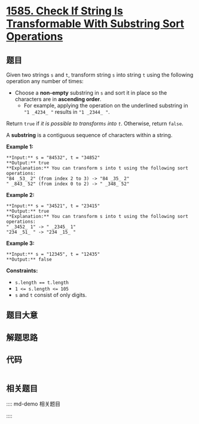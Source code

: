 # [1585. Check If String Is Transformable With Substring Sort Operations](https://leetcode.com/problems/check-if-string-is-transformable-with-substring-sort-operations)

## 题目

Given two strings `s` and `t`, transform string `s` into string `t` using the
following operation any number of times:

  * Choose a **non-empty** substring in `s` and sort it in place so the characters are in **ascending order**. 
    * For example, applying the operation on the underlined substring in `"1 _4234_ "` results in `"1 _2344_ "`.

Return `true` if _it is possible to transform`s` into `t`_. Otherwise, return
`false`.

A **substring** is a contiguous sequence of characters within a string.



**Example 1:**

    
    
    **Input:** s = "84532", t = "34852"
    **Output:** true
    **Explanation:** You can transform s into t using the following sort operations:
    "84 _53_ 2" (from index 2 to 3) -> "84 _35_ 2"
    " _843_ 52" (from index 0 to 2) -> " _348_ 52"
    

**Example 2:**

    
    
    **Input:** s = "34521", t = "23415"
    **Output:** true
    **Explanation:** You can transform s into t using the following sort operations:
    " _3452_ 1" -> " _2345_ 1"
    "234 _51_ " -> "234 _15_ "
    

**Example 3:**

    
    
    **Input:** s = "12345", t = "12435"
    **Output:** false
    



**Constraints:**

  * `s.length == t.length`
  * `1 <= s.length <= 105`
  * `s` and `t` consist of only digits.


## 题目大意

## 解题思路

## 代码

```javascript

```

## 相关题目

:::: md-demo 相关题目

::::
